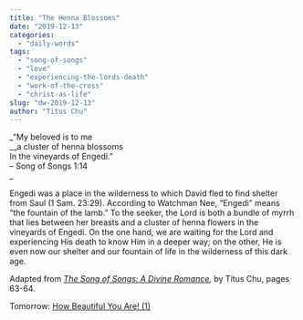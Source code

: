 ```yaml
---
title: "The Henna Blossoms"
date: "2019-12-13"
categories: 
  - "daily-words"
tags: 
  - "song-of-songs"
  - "love"
  - "experiencing-the-lords-death"
  - "work-of-the-cross"
  - "christ-as-life"
slug: "dw-2019-12-13"
author: "Titus Chu"
---
```


_“My beloved is to me  
__a cluster of henna blossoms  
In the vineyards of Engedi.”  
– Song of Songs 1:14  
_

Engedi was a place in the wilderness to which David fled to find shelter from Saul (1 Sam. 23:29). According to Watchman Nee, “Engedi” means “the fountain of the lamb.” To the seeker, the Lord is both a bundle of myrrh that lies between her breasts and a cluster of henna flowers in the vineyards of Engedi. On the one hand, we are waiting for the Lord and experiencing His death to know Him in a deeper way; on the other, He is even now our shelter and our fountain of life in the wilderness of this dark age.

Adapted from _[The Song of Songs: A Divine Romance](/song-of-songs-dr "Go to the listing for this book."),_ by Titus Chu, pages 63-64.

Tomorrow: [How Beautiful You Are! (1)](/dw-2019-12-14)
